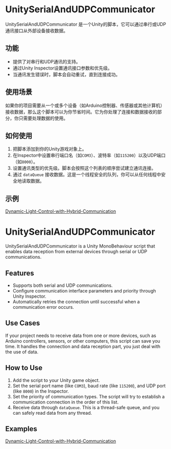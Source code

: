 # UnitySerialAndUDPCommunicator
UnitySerialAndUDPCommunicator 是一个Unity的脚本，它可以通过串行或UDP通讯接口从外部设备接收数据。

## 功能
- 提供了对串行和UDP通讯的支持。
- 通过Unity Inspector设置通讯接口参数和优先级。
- 当通讯发生错误时，脚本会自动重试，直到连接成功。

## 使用场景
如果你的项目需要从一个或多个设备（如Arduino控制器、传感器或其他计算机）接收数据，那么这个脚本可以为你节省时间。它为你处理了连接和数据接收的部分，你只需要处理数据的使用。

## 如何使用
1. 把脚本添加到你的Unity游戏对象上。
2. 在Inspector中设置串行端口名（如`COM3`）、波特率（如`115200`）以及UDP端口（如`8000`）。
3. 设置通讯类型的优先级。脚本会按照这个列表的顺序尝试建立通讯连接。
4. 通过 `dataQueue` 接收数据。这是一个线程安全的队列，你可以从任何线程中安全地读取数据。

## 示例
[Dynamic-Light-Control-with-Hybrid-Communication](https://github.com/Faust-SD/Dynamic-Light-Control-with-Hybrid-Communication)


# UnitySerialAndUDPCommunicator
UnitySerialAndUDPCommunicator is a Unity MonoBehaviour script that enables data reception from external devices through serial or UDP communications.

## Features
- Supports both serial and UDP communications.
- Configure communication interface parameters and priority through Unity Inspector.
- Automatically retries the connection until successful when a communication error occurs.

## Use Cases
If your project needs to receive data from one or more devices, such as Arduino controllers, sensors, or other computers, this script can save you time. It handles the connection and data reception part, you just deal with the use of data.

## How to Use
1. Add the script to your Unity game object.
2. Set the serial port name (like `COM3`), baud rate (like `115200`), and UDP port (like `8000`) in the Inspector.
3. Set the priority of communication types. The script will try to establish a communication connection in the order of this list.
4. Receive data through `dataQueue`. This is a thread-safe queue, and you can safely read data from any thread.

## Examples
[Dynamic-Light-Control-with-Hybrid-Communication](https://github.com/Faust-SD/Dynamic-Light-Control-with-Hybrid-Communication)
